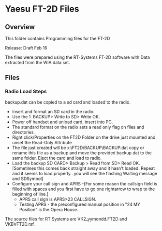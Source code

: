 # Yaesu FT-2D Files

## Overview

This folder contains Programming files for the FT-2D

Release: Draft Feb 16

The files were prepared using the RT-Systems FT-2D software with Data extracted from the WIA data set.

## Files

### Radio Load Steps

backup.dat can be copied to a sd card and loaded to the radio.
* Insert and format an SD card in the radio.
* Use the 1. BACKUP> Write to SD> Write OK.
* Power off handset and unload card, insert into PC.
* The standard format on the radio sets a read only flag on files and directories.
* Right click/Properties on the FT2D Folder on the drive just mounted and unset the Read-Only Attribute
* The file just created will be x:\FT2D\BACKUP\BACKUP.dat copy or rename this file as a backup and move 
    the provided backup.dat to the same folder. Eject the card and load to radio.
* Load the backup   SD CARD> Backup > Read from SD> Read OK. [Sometimes this comes back straight away and it hasn't loaded. Repeat and it seems to load properly.. you will see the flashing Waiting message and SDSymbol]
* Configure your call sign and APRS
   -[For some reason the callsign field is filled with spaces and you first have to go one rightarrow to wrap to the beginning of line.]
   - APRS call sign is APRS>23 CALLSIGN.
   - Testing APRS - the preconfigured manual position in "24 MY Position" is the Opera House.


The source files for RT Systems are VK2_yymondd.FT2D   and VKBVFT2D.rsf.

